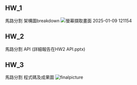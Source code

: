 ## HW_1
馬路分割 架構圖breakdown
![螢幕擷取畫面 2025-01-09 121154](https://github.com/user-attachments/assets/0ddbcce4-56a1-4dd1-979d-d8b10ab26479)
## HW_2
馬路分割 API (詳細報告在HW2 API.pptx)
## HW_3
馬路分割 程式碼及成果圖
![finalpicture](https://github.com/user-attachments/assets/2604e7c4-d116-4f61-b0e3-7eb92fda22a8)
